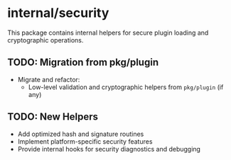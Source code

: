 # internal/security

This package contains internal helpers for secure plugin loading and cryptographic operations.

## TODO: Migration from pkg/plugin

- Migrate and refactor:
  - Low-level validation and cryptographic helpers from `pkg/plugin` (if any)

## TODO: New Helpers

- Add optimized hash and signature routines
- Implement platform-specific security features
- Provide internal hooks for security diagnostics and debugging

